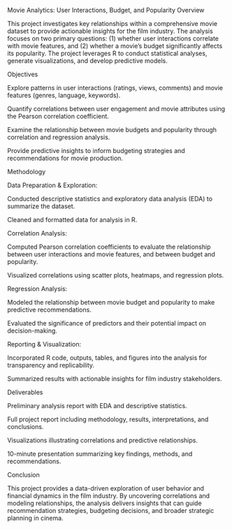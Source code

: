 Movie Analytics: User Interactions, Budget, and Popularity
Overview

This project investigates key relationships within a comprehensive movie dataset to provide actionable insights for the film industry. The analysis focuses on two primary questions: (1) whether user interactions correlate with movie features, and (2) whether a movie’s budget significantly affects its popularity. The project leverages R to conduct statistical analyses, generate visualizations, and develop predictive models.

Objectives

Explore patterns in user interactions (ratings, views, comments) and movie features (genres, language, keywords).

Quantify correlations between user engagement and movie attributes using the Pearson correlation coefficient.

Examine the relationship between movie budgets and popularity through correlation and regression analysis.

Provide predictive insights to inform budgeting strategies and recommendations for movie production.

Methodology

Data Preparation & Exploration:

Conducted descriptive statistics and exploratory data analysis (EDA) to summarize the dataset.

Cleaned and formatted data for analysis in R.

Correlation Analysis:

Computed Pearson correlation coefficients to evaluate the relationship between user interactions and movie features, and between budget and popularity.

Visualized correlations using scatter plots, heatmaps, and regression plots.

Regression Analysis:

Modeled the relationship between movie budget and popularity to make predictive recommendations.

Evaluated the significance of predictors and their potential impact on decision-making.

Reporting & Visualization:

Incorporated R code, outputs, tables, and figures into the analysis for transparency and replicability.

Summarized results with actionable insights for film industry stakeholders.

Deliverables

Preliminary analysis report with EDA and descriptive statistics.

Full project report including methodology, results, interpretations, and conclusions.

Visualizations illustrating correlations and predictive relationships.

10-minute presentation summarizing key findings, methods, and recommendations.

Conclusion

This project provides a data-driven exploration of user behavior and financial dynamics in the film industry. By uncovering correlations and modeling relationships, the analysis delivers insights that can guide recommendation strategies, budgeting decisions, and broader strategic planning in cinema.
